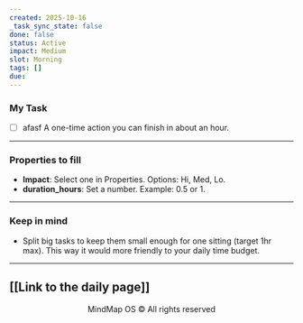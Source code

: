 ```yaml
---
created: 2025-10-16
_task_sync_state: false
done: false
status: Active
impact: Medium
slot: Morning
tags: []
due:
---
```


### My Task
- [ ] afasf
A one-time action you can finish in about an hour.
---
### Properties to fill
- **Impact**: Select one in Properties. Options: Hi, Med, Lo.
- **duration_hours**: Set a number. Example: 0.5 or 1.
---
### Keep in mind
- Split big tasks to keep them small enough for one sitting (target 1hr max).
This way it would more friendly to your daily time budget.
---
[[Link to the daily page]]
---
<p align="center">MindMap OS © All rights reserved</p>
